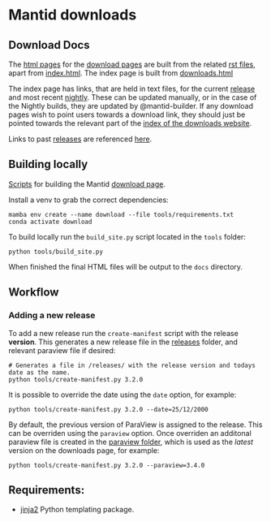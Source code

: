 Mantid downloads
================

## Download Docs

The [html pages](/docs/) for the [download pages](https://download.mantidproject.org) are built from the related [rst files](/instructions/), apart from [index.html](/docs/index.html). The index page is built from [downloads.html](/templates/downloads.html)

The index page has links, that are held in text files, for the current [release](/releases/) and most recent [nightly](/releases/nightly.txt). These can be updated manually, or in the case of the Nightly builds, they are updated by @mantid-builder. If any download pages wish to point users towards a download link, they should just be pointed towards the relevant part of the [index of the downloads website](https://download.mantidproject.org).

Links to past [releases](/releases/) are referenced [here](/templates/archives.html).

## Building locally

[Scripts](/tools/) for building the Mantid [download page](https://download.mantidproject.org).

Install a venv to grab the correct dependencies:


    mamba env create --name download --file tools/requirements.txt
    conda activate download


To build locally run the `build_site.py` script located in the `tools` folder:

    python tools/build_site.py

When finished the final HTML files will be output to the `docs` directory.

## Workflow

### Adding a new release

To add a new release run the `create-manifest` script with the release __version__. This generates a new release file in the [releases](/releases/) folder, and relevant paraview file if desired:

    # Generates a file in /releases/ with the release version and todays date as the name.
    python tools/create-manifest.py 3.2.0

It is possible to override the date using the `date` option, for example:

    python tools/create-manifest.py 3.2.0 --date=25/12/2000

By default, the previous version of ParaView is assigned to the release. This can be overriden using the `paraview` option. Once overriden an additonal paraview file is created in the [paraview folder](/releases/paraview/), which is used as the _latest_ version on the downloads page, for example:

    python tools/create-manifest.py 3.2.0 --paraview=3.4.0

## Requirements:

- [jinja2](http://jinja.pocoo.org/) Python templating package.
